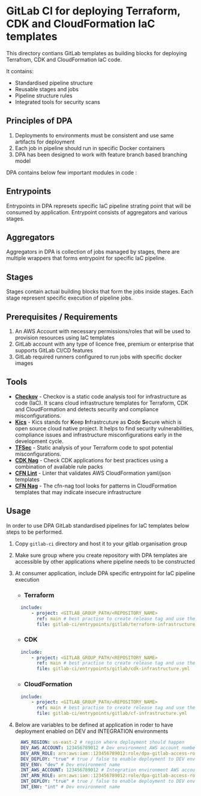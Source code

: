 # GitLab CI for deploying Terraform, CDK and CloudFormation IaC templates
This directory contians GitLab templates as building blocks for deploying Terrafrom, CDK and CloudFormation IaC code.

It contains: 
- Standardised pipeline structure
- Reusable stages and jobs
- Pipeline structure rules
- Integrated tools for security scans

## Principles of DPA
1. Deployments to environments must be consistent and use same artifacts for deployment
2. Each job in pipeline should run in specific Docker containers
3. DPA has been designed to work with feature branch based branching model

DPA contains below few important modules in code :

## Entrypoints

Entrypoints in DPA represets specific IaC pipeline strating point that will be consumed by application. Entrypoint consists of aggregators and various stages.

## Aggregators

Aggregators in DPA is collection of jobs managed by stages, there are multiple  wrappers that forms entrypoint for specific IaC pipeline.

## Stages

Stages contain actual building blocks that form the jobs inside stages. Each stage represent specific execution of pipeline jobs.

## Prerequisites / Requirements

1. An AWS Account with necessary permissions/roles that will be used to provision resources using IaC templates
2. GitLab account with any type of licence free, premium or enterprise that supports GitLab CI/CD features
3. GitLab required runners configured to run jobs with specific docker images

## Tools
- **[Checkov](https://github.com/bridgecrewio/checkov)** - Checkov is a static code analysis tool for infrastructure as code (IaC). It scans cloud infrastructure templates for Terraform, CDK and CloudFormation and detects security and compliance misconfigurations.
- **[Kics](https://github.com/Checkmarx/kics)** - Kics stands for **K**eep **I**nfrastrcuture as **C**ode **S**ecure which is open source cloud native project. It helps to find security vulnerabilities, compliance issues and infrastructure misconfigurations early in the development cycle.
- **[TFSec](https://github.com/aquasecurity/tfsec)** - Static analysis of your Terraform code to spot potential misconfigurations.
- **[CDK Nag](https://github.com/cdklabs/cdk-nag)** - Check CDK applications for best practices using a combination of available rule packs
- **[CFN Lint](https://github.com/aws-cloudformation/cfn-lint)** -  Linter that validates AWS CloudFormation yaml/json templates
- **[CFN Nag](https://github.com/stelligent/cfn_nag)** - The cfn-nag tool looks for patterns in CloudFormation templates that may indicate insecure infrastructure


  
## Usage
In order to use DPA GitLab standardised pipelines for IaC templates below steps to be performed.
1. Copy `gitlab-ci` directory and host it to your gitlab organisation group
2. Make sure group where you create repository with DPA templates are accessible by other applications where pipeline needs to be constructed
3. At consumer application, include DPA specific entrypoint for IaC pipeline execution 
    - ### Terraform

    ``` yml
      include:
          - project: <GITLAB_GROUP_PATH/<REPOSITORY_NAME>
            ref: main # best practise to create release tag and use the same 
            file: gitlab-ci/entrypoints/gitlab/terraform-infrastructure.yml
    ```
    - ### CDK

    ``` yml
      include:
          - project: <GITLAB_GROUP_PATH/<REPOSITORY_NAME>
            ref: main # best practise to create release tag and use the same 
            file: gitlab-ci/entrypoints/gitlab/cdk-infrastructure.yml
    ```
    - ### CloudFormation

    ``` yml
      include:
          - project: <GITLAB_GROUP_PATH/<REPOSITORY_NAME>
            ref: main # best practise to create release tag and use the same 
            file: gitlab-ci/entrypoints/gitlab/cf-infrastructure.yml
    ```
4. Below are variables to be defined at application in roder to have deployment enabled on DEV and INTEGRATION environments
   
   ``` yml
     AWS_REGION: us-east-2 # region where deployment should happen
     DEV_AWS_ACCOUNT: 123456789012 # Dev environment AWS account number
     DEV_ARN_ROLE: arn:aws:iam::123456789012:role/dpa-gitlab-access-role # Role ARN that will be used to provision resources in Dev 
     DEV_DEPLOY: "true" # true / false to enable deployment to DEV environment
     DEV_ENV: "dev" # Dev environment name
     INT_AWS_ACCOUNT: 123456789012 # Integration environment AWS account number
     INT_ARN_ROLE: arn:aws:iam::123456789012:role/dpa-gitlab-access-role # Role ARN that will be used to provision resources in Integration 
     INT_DEPLOY: "true" # true / false to enable deployment to DEV environment
     INT_ENV: "int" # Dev environment name
   ```
